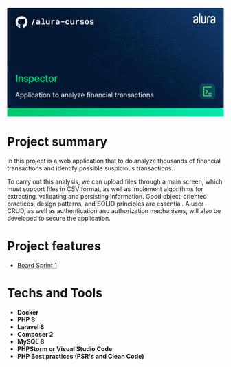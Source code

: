 ![Template](inspector.png)

# Project summary

In this project is a web application that to do analyze thousands of financial transactions and identify possible suspicious transactions.

To carry out this analysis, we can upload files through a main screen, which must support files in CSV format, as well as implement algorithms for extracting, validating and persisting information. Good object-oriented practices, design patterns, and SOLID principles are essential. A user CRUD, as well as authentication and authorization mechanisms, will also be developed to secure the application.

# Project features

- [Board Sprint 1](https://trello.com/b/mXvtOwSt/challenge-upload-semana-1)

# Techs and Tools

- **Docker**
- **PHP 8**
- **Laravel 8**
- **Composer 2**
- **MySQL 8**
- **PHPStorm or Visual Studio Code**
- **PHP Best practices (PSR's and Clean Code)**
